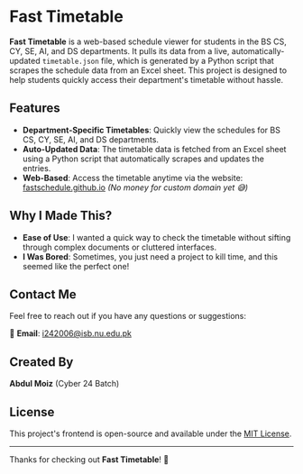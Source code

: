 # Fast Timetable

**Fast Timetable** is a web-based schedule viewer for students in the BS CS, CY, SE, AI, and DS departments. It pulls its data from a live, automatically-updated `timetable.json` file, which is generated by a Python script that scrapes the schedule data from an Excel sheet. This project is designed to help students quickly access their department's timetable without hassle.

## Features
- **Department-Specific Timetables**: Quickly view the schedules for BS CS, CY, SE, AI, and DS departments.
- **Auto-Updated Data**: The timetable data is fetched from an Excel sheet using a Python script that automatically scrapes and updates the entries.
- **Web-Based**: Access the timetable anytime via the website: [fastschedule.github.io](https://fastschedule.github.io) *(No money for custom domain yet 😅)*

## Why I Made This?
- **Ease of Use**: I wanted a quick way to check the timetable without sifting through complex documents or cluttered interfaces.
- **I Was Bored**: Sometimes, you just need a project to kill time, and this seemed like the perfect one!

## Contact Me
Feel free to reach out if you have any questions or suggestions:

📧 **Email**: [i242006@isb.nu.edu.pk](mailto:i242006@isb.nu.edu.pk)

## Created By
**Abdul Moiz** (Cyber 24 Batch)

## License
This project's frontend is open-source and available under the [MIT License](LICENSE).

---

Thanks for checking out **Fast Timetable**! 🚀
